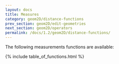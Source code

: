 ```yaml
---
layout: docs
title: Measures
category: geom2D/distance-functions
prev_section: geom2D/edit-geometries
next_section: geom2D/operators
permalink: /docs/1.2/geom2D/distance-functions/
---
```


The following measurements functions are available:

{% include table_of_functions.html %}

